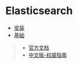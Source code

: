 # Elasticsearch


- [安装](安装.md)
- [基础](基础.md)


> - [官方文档](https://www.elastic.co/guide/index.html)
> - [中文版-权威指南](https://www.elastic.co/guide/cn/elasticsearch/guide/current/index.html)

